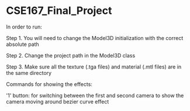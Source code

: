 CSE167_Final_Project
====================
In order to run:

  Step 1. You will need to change the Model3D initialization with the correct absolute path
  
  Step 2. Change the project path in the Model3D class
  
  Step 3. Make sure all the texture (.tga files) and material (.mtl files) are in the same directory
  
Commands for showing the effects:

'1' button: for switching between the first and second camera to show the camera moving around bezier curve effect
